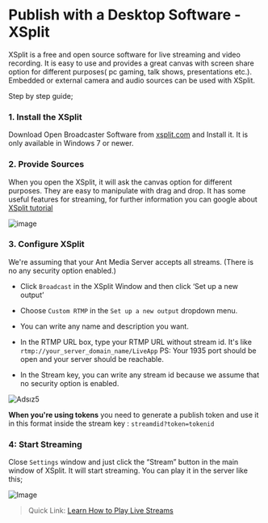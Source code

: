 # Publish with a Desktop Software - XSplit 

XSplit is a free and open source software for live streaming and video recording. It is easy to use and provides a great canvas with screen share option for different purposes( pc gaming, talk shows, presentations etc.). Embedded or external camera and audio sources can be used with XSplit.

Step by step guide;	

### 1. Install the XSplit
Download Open Broadcaster Software from [xsplit.com](https://www.xsplit.com) and Install it. It is only available in Windows 7 or newer.

### 2. Provide Sources
When you open the XSplit, it will ask the canvas option for different purposes. They are easy to manipulate with drag and drop. It has some useful features for streaming, for further information you can google about [XSplit tutorial](https://www.google.com/search?q=XSplit+tutorial)
 
![image](https://user-images.githubusercontent.com/32591015/95835582-13be2680-0d47-11eb-93f9-42834de37f95.jpg)

### 3. Configure XSplit
We're assuming that your Ant Media Server accepts all streams. (There is no any security option enabled.)

* Click `Broadcast` in the XSplit Window and then click ‘Set up a new output’ 
* Choose `Custom RTMP` in the `Set up a new output` dropdown menu.
 
* You can write any name and description you want.
* In the RTMP URL box, type your RTMP URL without stream id. It's like `rtmp://your_server_domain_name/LiveApp`
PS: Your 1935 port should be open and your server should be reachable. 
* In the Stream key, you can write any stream id because we assume that no security option is enabled. 

![Adsız5](https://user-images.githubusercontent.com/32591015/95835836-639ced80-0d47-11eb-8ad3-cbfa8645ae99.jpg)
 

**When you're using tokens** you need to generate a publish token and use it in this format inside the stream key : `streamdid?token=tokenid`
 

### 4: Start Streaming
Close `Settings` window and just click the “Stream” button in the main window of XSplit. It will start streaming.
You can play it in the server like this;
 
![Image](https://user-images.githubusercontent.com/32591015/95836048-a52d9880-0d47-11eb-85e4-4f07d5d2e529.jpeg)





> Quick Link: [Learn How to Play Live Streams](Playing-Live-Streams)
